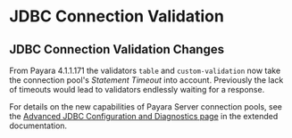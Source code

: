 # JDBC Connection Validation

## JDBC Connection Validation Changes
From Payara 4.1.1.171 the validators `table` and `custom-validation` now take the connection pool's _Statement Timeout_ into account.
Previously the lack of timeouts would lead to validators endlessly waiting for a response.

For details on the new capabilities of Payara Server connection pools, see the [Advanced JDBC Configuration and Diagnostics page](/documentation/extended-documentation/advanced-jdbc/advanced-jdbc-configuration-and-diagnostics.md) in the extended documentation.
